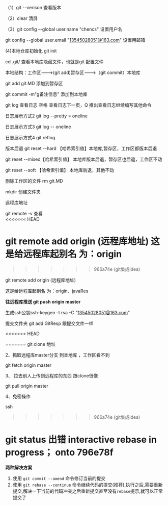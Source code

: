 （1）git --verison 查看版本

（2）clear 清屏

（3）git config --global user.name "chencs" 设置用户名

git config --global user.email "13545028051@163.com" 设置用邮箱

(4)本地仓库初始化 git init

cd .git/  查看本地库隐藏文件，也就是git 配置文件

本地结构：工作区--->(git add)暂存区--->（git commit）本地库

git add git.MD 添加到暂存区

git commit -m"g备注信息" 添加到本地库

git log 查看日志   空格 查看日志下一页，Q 推出查看日志继续编写其他命令

日志展示方式2 git log --pretty = oneline

日志展示方式3 git log -- oneline

日志展示方式4 git reflog 

版本后退  git reset --hard 【哈希索引值】本地库,暂存区，工作区都版本后退

git reset --mixed【哈希索引值】 本地库版本后退，暂存区也后退，工作区不动

git  reset --soft   【哈希索引值】 本地库后退，其他不动

删除工作区的文件 rm git.MD

mkdir 创建文件夹

远程库地址

git remote -v 查看    
<<<<<<< HEAD

git remote add origin (远程库地址)  这是给远程库起别名 为：origin
=======
>>>>>>> 966a74e (git集成idea)

git remote add origin (远程库地址)  

这是给远程库起别名 为：origin、javaRes

**往远程库推送  git push origin master**

生成ssh公钥ssh-keygen -t rsa -C "13545028051@163.com"



提交文件夹 git add GitResp   跟提交文件一样

<<<<<<< HEAD

=======
git clone 地址

2、抓取远程库master分支 到本地库 ，工作区看不到

git fetch origin master 

3、 拉去别人上传到远程库的东西 跟clone很像

git pull origin master

4、免密操作

ssh




>>>>>>> 966a74e (git集成idea)



# git status 出错 interactive rebase in progress； onto 796e78f

**两种解决方案**

1. 使用 `git commit --amend` 命令修订当前的提交
2. 使用 `git rebase --continue` 命令继续代码的提交(推荐),执行之后,需要重新提交,解决一下当前的代码冲突之后重新提交直至没有`rebase`提示,就可以正常提交了
